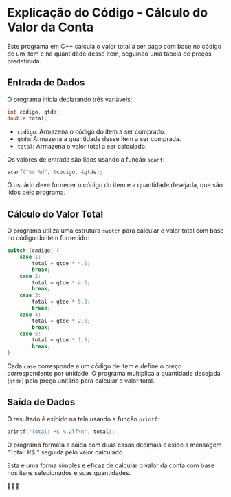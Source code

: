 # Explicação do Código - Cálculo do Valor da Conta

Este programa em C++ calcula o valor total a ser pago com base no código de um item e na quantidade desse item, seguindo uma tabela de preços predefinida.

## Entrada de Dados

O programa inicia declarando três variáveis:

```c++
int codigo, qtde;
double total;
```

- `codigo`: Armazena o código do item a ser comprado.
- `qtde`: Armazena a quantidade desse item a ser comprada.
- `total`: Armazena o valor total a ser calculado.

Os valores de entrada são lidos usando a função `scanf`:

```c++
scanf("%d %d", &codigo, &qtde);
```

O usuário deve fornecer o código do item e a quantidade desejada, que são lidos pelo programa.

## Cálculo do Valor Total

O programa utiliza uma estrutura `switch` para calcular o valor total com base no código do item fornecido:

```c++
switch (codigo) {
    case 1:
        total = qtde * 4.0;
        break;
    case 2:
        total = qtde * 4.5;
        break;
    case 3:
        total = qtde * 5.0;
        break;
    case 4:
        total = qtde * 2.0;
        break;
    case 5:
        total = qtde * 1.5;
        break;
}
```

Cada `case` corresponde a um código de item e define o preço correspondente por unidade. O programa multiplica a quantidade desejada (`qtde`) pelo preço unitário para calcular o valor total.

## Saída de Dados

O resultado é exibido na tela usando a função `printf`:

```c++
printf("Total: R$ %.2lf\n", total);
```

O programa formata a saída com duas casas decimais e exibe a mensagem "Total: R$ " seguida pelo valor calculado.

Esta é uma forma simples e eficaz de calcular o valor da conta com base nos itens selecionados e suas quantidades.

🛒🧾🤑